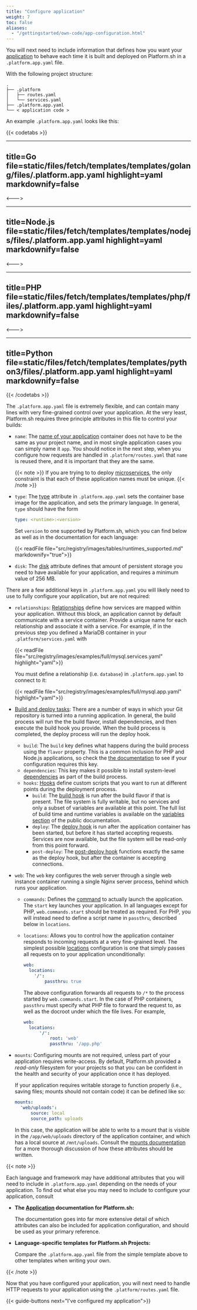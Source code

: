 ```yaml
---
title: "Configure application"
weight: 7
toc: false
aliases:
  - "/gettingstarted/own-code/app-configuration.html"
---
```


You will next need to include information that defines how you want your [application](/configuration/app/_index.md) to behave each time it is built and deployed on Platform.sh in a `.platform.app.yaml` file.

With the following project structure:

```text
.
├── .platform
│   ├── routes.yaml
│   └── services.yaml
├── .platform.app.yaml
└── < application code >
```

An example `.platform.app.yaml` looks like this:

{{< codetabs >}}

---
title=Go
file=static/files/fetch/templates/templates/golang/files/.platform.app.yaml
highlight=yaml
markdownify=false
---

<--->

---
title=Node.js
file=static/files/fetch/templates/templates/nodejs/files/.platform.app.yaml
highlight=yaml
markdownify=false
---

<--->

---
title=PHP
file=static/files/fetch/templates/templates/php/files/.platform.app.yaml
highlight=yaml
markdownify=false
---

<--->

---
title=Python
file=static/files/fetch/templates/templates/python3/files/.platform.app.yaml
highlight=yaml
markdownify=false
---

{{< /codetabs >}}

The `.platform.app.yaml` file is extremely flexible, and can contain many lines with very fine-grained control over your application. At the very least, Platform.sh requires three principle attributes in this file to control your builds:

* `name`: The [name of your application](/configuration/app/name.md) container does not have to be the same as your project name, and in most single application cases you can simply name it `app`. You should notice in the next step, when you configure how requests are handled in `.platform/routes.yaml` that `name` is reused there, and it is important that they are the same.

  {{< note >}}
  If you are trying to to deploy [microservices](/configuration/app/multi-app.md#example-of-a-micro-service-multi-app), the only constraint is that each of these application names must be unique.
  {{< /note >}}

* `type`: The [type](/configuration/app/type.md) attribute in `.platform.app.yaml` sets the container base image for the application, and sets the primary language. In general, `type` should have the form

  ```yaml
  type: <runtime>:<version>
  ```

  Set `version` to one supported by Platform.sh, which you can find below as well as in the documentation for each language:

  {{< readFile file="src/registry/images/tables/runtimes_supported.md" markdownify="true">}}

* `disk`: The [disk](/configuration/app/storage.md) attribute defines that amount of persistent storage you need to have available for your application, and requires a minimum value of 256 MB.

There are a few additional keys in `.platform.app.yaml` you will likely need to use to fully configure your application, but are not required:

* `relationships`: [Relationships](/configuration/app/relationships.md) define how services are mapped within your application. Without this block, an application cannot by default communicate with a service container. Provide a unique name for each relationship and associate it with a service. For example, if in the previous step you defined a MariaDB container in your `.platform/services.yaml` with

  {{< readFile file="src/registry/images/examples/full/mysql.services.yaml" highlight="yaml">}}

  You must define a relationship (i.e. `database`) in `.platform.app.yaml` to connect to it:

  {{< readFile file="src/registry/images/examples/full/mysql.app.yaml" highlight="yaml">}}

* [Build and deploy tasks](/configuration/app/build.md): There are a number of ways in which your Git repository is turned into a running application. In general, the build process will run the the build flavor, install dependencies, and then execute the build hook you provide. When the build process is completed, the deploy process will run the deploy hook.

   * `build`: The `build` key defines what happens during the build process using the `flavor` property. This is a common inclusion for PHP and Node.js applications, so check the [the documentation](/configuration/app/build.md#build) to see if your configuration requires this key.
   * `dependencies`: This key makes it possible to install system-level [dependencies](/configuration/app/build.md#build-dependencies) as part of the build process.
   * `hooks`: [Hooks](/configuration/app/build.md#hooks) define custom scripts that you want to run at different points during the deployment process.
      * `build`: The [build hook](/configuration/app/build.md#build-hook) is run after the build flavor if that is present. The file system is fully writable, but no services and only a subset of variables are available at this point. The full list of build time and runtime variables is available on the [variables section](/development/variables.md#variables) of the public documentation.
      * `deploy`: The [deploy hook](/configuration/app/build.md#deploy-hook) is run after the application container has been started, but before it has started accepting requests. Services are now available, but the file system will be read-only from this point forward.
      * `post-deploy`: The [post-deploy hook](/configuration/app/build.md#post-deploy-hook) functions exactly the same as the deploy hook, but after the container is accepting connections.

* `web`: The `web` key configures the web server through a single web instance container running a single Nginx server process, behind which runs your application.

    * `commands`: Defines the [command](/configuration/app/web.md#commands) to actually launch the application. The `start` key launches your application. In all languages except for PHP, `web.commands.start` should be treated as required. For PHP, you will instead need to define a script name in `passthru`, described below in `locations`.
    * `locations`: Allows you to control how the application container responds to incoming requests at a very fine-grained level. The simplest possible [locations](/configuration/app/web.md#locations) configuration is one that simply passes all requests on to your application unconditionally:

      ```yaml
      web:
        locations:
          '/':
              passthru: true
      ```

      The above configuration forwards all requests to `/*` to the process started by `web.commands.start`. In the case of PHP containers, `passthru` must specify what PHP file to forward the request to, as well as the docroot under which the file lives. For example,

      ```yaml
      web:
        locations:
            '/':
                root: 'web'
                passthru: '/app.php'
      ```
* `mounts`: Configuring mounts are not required, unless part of your application requires write-access. By default, Platform.sh provided a *read-only* filesystem for your projects so that you can be confident in the health and security of your application once it has deployed.

  If your application requires writable storage to function properly (i.e., saving files; mounts should not contain code) it can be defined like so:

  ```yaml
  mounts:
    'web/uploads':
        source: local
        source_path: uploads
  ```

  In this case, the application will be able to write to a mount that is visible in the `/app/web/uploads` directory of the application container, and which has a local source at `/mnt/uploads`. Consult the [mounts documentation](/configuration/app/storage.md#mounts) for a more thorough discussion of how these attributes should be written.

{{< note >}}

Each language and framework may have additional attributes that you will need to include in `.platform.app.yaml` depending on the needs of your application. To find out what else you may need to include to configure your application, consult

* **The [Application](/configuration/app/_index.md) documentation for Platform.sh:**

  The documentation goes into far more extensive detail of which attributes can also be included for application configuration, and should be used as your primary reference.

* **Language-specific templates for Platform.sh Projects:**

  Compare the `.platform.app.yaml` file from the simple template above to other templates when writing your own.

{{< /note >}}


Now that you have configured your application, you will next need to handle HTTP requests to your application using the `.platform/routes.yaml` file.

{{< guide-buttons next="I've configured my application">}}

